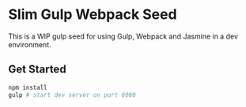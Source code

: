 # Slim Gulp Webpack Seed

This is a WIP gulp seed for using Gulp, Webpack and Jasmine in a dev
environment.

## Get Started

```bash
npm install
gulp # start dev server on port 8080
```
